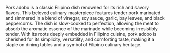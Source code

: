 
Pork adobo is a classic Filipino dish renowned for its rich and savory flavors. This beloved culinary masterpiece features tender pork marinated and simmered in a blend of vinegar, soy sauce, garlic, bay leaves, and black peppercorns. The dish is slow-cooked to perfection, allowing the meat to absorb the aromatic essence of the marinade while becoming irresistibly tender. With its roots deeply embedded in Filipino cuisine, pork adobo is cherished for its simplicity, versatility, and comforting taste, making it a staple on dining tables and a symbol of Filipino culinary heritage.